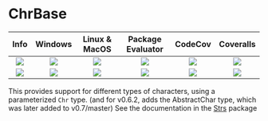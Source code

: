 # ChrBase

| **Info** | **Windows** | **Linux & MacOS** | **Package Evaluator** | **CodeCov** | **Coveralls** |
|:------------------:|:------------------:|:---------------------:|:-----------------:|:---------------------:|:-----------------:|
| [![][license-img]][license-url] | [![][app-s-img]][app-s-url] | [![][travis-s-img]][travis-url] | [![][pkg-s-img]][pkg-s-url] | [![][codecov-img]][codecov-url] | [![][coverall-s-img]][coverall-s-url]
| [![][gitter-img]][gitter-url] | [![][app-m-img]][app-m-url] | [![][travis-m-img]][travis-url] | [![][pkg-m-img]][pkg-m-url] | [![][codecov-img]][codecov-url] | [![][coverall-m-img]][coverall-m-url]

[license-img]:  http://img.shields.io/badge/license-MIT-brightgreen.svg?style=flat
[license-url]:  LICENSE.md

[gitter-img]:   https://badges.gitter.im/Join%20Chat.svg
[gitter-url]:   https://gitter.im/JuliaString/Lobby?utm_source=badge&utm_medium=badge&utm_campaign=pr-badge

[travis-url]:   https://travis-ci.org/JuliaString/ChrBase.jl
[travis-s-img]: https://travis-ci.org/JuliaString/ChrBase.jl.svg
[travis-m-img]: https://travis-ci.org/JuliaString/ChrBase.jl.svg?branch=master

[app-s-url]:    https://ci.appveyor.com/project/ScottPJones/chrbase-jl
[app-m-url]:    https://ci.appveyor.com/project/ScottPJones/chrbase-jl/branch/master
[app-s-img]:    https://ci.appveyor.com/api/projects/status/lrdfni7si4o797fr?svg=true
[app-m-img]:    https://ci.appveyor.com/api/projects/status/lrdfni7si4o797fr/branch/master?svg=true

[pkg-s-url]:    http://pkg.julialang.org/detail/ChrBase
[pkg-m-url]:    http://pkg.julialang.org/detail/ChrBase
[pkg-s-img]:    http://pkg.julialang.org/badges/ChrBase_0.6.svg
[pkg-m-img]:    http://pkg.julialang.org/badges/ChrBase_0.7.svg

[codecov-url]:  https://codecov.io/gh/JuliaString/ChrBase.jl
[codecov-img]:  https://codecov.io/gh/JuliaString/ChrBase.jl/branch/master/graph/badge.svg

[coverall-s-url]: https://coveralls.io/github/JuliaString/ChrBase.jl
[coverall-m-url]: https://coveralls.io/github/JuliaString/ChrBase.jl?branch=master
[coverall-s-img]: https://coveralls.io/repos/github/JuliaString/ChrBase.jl/badge.svg
[coverall-m-img]: https://coveralls.io/repos/github/JuliaString/ChrBase.jl/badge.svg?branch=master

This provides support for different types of characters, using a parameterized `Chr` type.
(and for v0.6.2, adds the AbstractChar type, which was later added to v0.7/master)
See the documentation in the [Strs](https://github.com/JuliaString/Strs.jl) package
